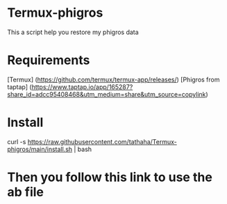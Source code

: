 # Termux-phigros
This a script help you restore my phigros data
# Requirements
[Termux] (https://github.com/termux/termux-app/releases/)
[Phigros from taptap] (https://www.taptap.io/app/165287?share_id=adcc95408468&utm_medium=share&utm_source=copylink)
# Install
curl -s https://raw.githubusercontent.com/tathaha/Termux-phigros/main/install.sh | bash
# Then you follow this link to use the ab file
